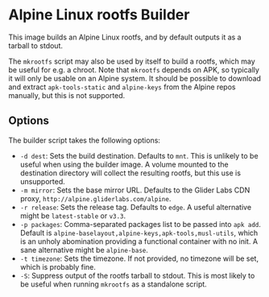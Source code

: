 # Alpine Linux rootfs Builder

This image builds an Alpine Linux rootfs, and by default outputs it as a tarball to stdout.

The `mkrootfs` script may also be used by itself to build a rootfs, which may be useful for e.g. a chroot. Note that `mkrootfs` depends on APK, so typically it will only be usable on an Alpine system. It should be possible to download and extract `apk-tools-static` and `alpine-keys` from the Alpine repos manually, but this is not supported.

## Options

The builder script takes the following options:

* `-d dest`: Sets the build destination. Defaults to `mnt`. This is unlikely to
  be useful when using the builder image. A volume mounted to the destination
  directory will collect the resulting rootfs, but this use is unsupported.
* `-m mirror`: Sets the base mirror URL. Defaults to the Glider Labs CDN proxy,
  `http://alpine.gliderlabs.com/alpine`.
* `-r release`: Sets the release tag. Defaults to `edge`. A useful alternative
  might be `latest-stable` or `v3.3`.
* `-p packages`: Comma-separated packages list to be passed into `apk add`.
  Default is `alpine-baselayout,alpine-keys,apk-tools,musl-utils`, which is an
  unholy abomination providing a functional container with no init. A sane
  alternative might be `alpine-base`.
* `-t timezone`: Sets the timezone. If not provided, no timezone will be set,
  which is probably fine.
* `-S`: Suppress output of the rootfs tarball to stdout. This is most likely to
  be useful when running `mkrootfs` as a standalone script.
